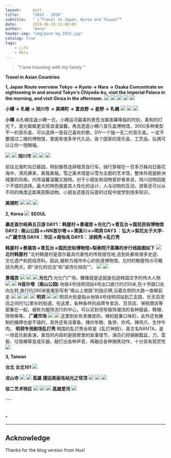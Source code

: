 ```yaml
---
layout:     post
title:      "2015 - 2016"
subtitle:   " \"Travel to Japan, Korea and Taiwan""
date:       2019-06-28 21:00:00
author:     "Anna"
header-img: "img/post-bg-2015.jpg"
catalog: true
tags:
    - Life
    - Meta
---
```


> “I love traveling with my family ”


**Travel in Asian Countries**

**1, Japan**
**Route overview**
**Tokyo → Kyoto → Nara → Osaka**
**Concentrate on sightseeing in and around Tokyo's Chiyoda-ku, visit the Imperial Palace in the morning, and visit Ginza in the afternoon.**
![](/img/jp/9.png)
![](/img/jp/10.png)
![](/img/jp/11.png)
![](/img/jp/12.png)
![](/img/jp/13.png)

**小樽 → 札幌 → 旭川市 → 美瑛町 → 富良野 → 星野 → 札幌**
![](/img/jp/1.png)
![](/img/ca/2.png)
![](/img/ca/42.png)

**小樽**
从札幌往返小樽一日，小樽运河最美的景色当属夜幕降临的时刻，柔和的灯光下，波光粼粼更显得浪漫温馨。再去逛逛小樽八音乐盒博物馆，3000多种类型不一的音乐盒，可以选择一首自己喜欢的歌，DIY一个独一无二的音乐盒。一定不要错过二楼的博物馆，里面有很多年代久远、各个国家的音乐盒、工艺品、玩偶可以让你一饱眼福。

![](/img/jp/1.png)
![](/img/jp/2.png)
**旭川市**
![](/img/jp/3.png)
![](/img/jp/4.png)
![](/img/jp/5.png)

前往北竜町向日葵园，特别推荐选择租赁自行车，骑行穿梭在一百多万株向日葵花海中，清风拂来，美哉美哉。雪之美术馆是以雪为主题的艺术馆，整体外观是欧洲城堡的风格，内饰温馨温馨又独特。对于小朋友和动物爱好者来说，旭川动物园是个不错的选择。最大的特色就是其人性化的设计，人与动物的互动，游客还可以从不同的角度近距离观察动物。小朋友还能在玩耍的过程中就学到很多知识。

**美瑛町**
![](/img/jp/6.png)
![](/img/jp/7.png)
![](/img/jp/8.png)



**2, Korea**
![](/img/ca/43.png)
**SEOUL**

**暴走首尔经典五日游
DAY1：韩屋村->景福宫->光化门->青瓦台->国民民俗博物馆
DAY2 : 南山公园->>NN首尔塔->>清溪川->>明洞
DAY3 ：弘大->梨花女子大学->广藏市场
DAY4：市区->南怡岛
DAY5： 涂鸦秀->乱打秀**


**韩屋村->景福宫->青瓦台->国民民俗博物馆>梨泰院汗蒸幕的步行线路图如下**
![](/img/jp/14.png)
**北村韩屋村**
“北村韩屋村是首尔最具代表性的传统居住地,且到处都有很多史迹、文化遗产和民俗资料。因此,被称为城市中心的街道博物馆。北村的韩屋特点可概括为两点，即“进化的旧法”和“装饰化倾向””。
![](/img/jp/15.png)
![](/img/jp/16.png)

**景福宫**
![](/img/jp/17.png)
![](/img/jp/18.png)
![](/img/jp/19.png)
**光化门**
光化门广场，雕像就是这就是创造韩国文字的伟大人物
![](/img/jp/20.png)
![](/img/jp/21.png)
**N首尔塔（南山公园)**
地铁4号线明洞站4号出口直行约200米,在十字路口处向左转,直行约280米能看到写有“南山上坡路”的指示牌,沿着左侧的大路一直朝前走
![](/img/jp/22.png)
![](/img/jp/23.png)
![](/img/jp/38.png)
![](/img/jp/24.png)
**明洞**
![](/img/jp/39.png)
![](/img/jp/25.png)
明洞大街是指从地铁4号线明洞站到乙支路、乐天百货店之间约1公里长的街道。在这里，各种各样的品牌专卖店、百货店、保税商店等密集在一起，被称为服饰流行的中心，可以买到领导服饰潮流的各种服装、鞋帽、饰物等等。
**广藏市场**
![](/img/jp/25.png)
![](/img/jp/26.png)
这里到处有卖猪皮的，辣的挺重口味的，此外还有腌制的猪蹄也是不错的，其外还有活章鱼、辣炒年糕、鱼饼、炸鸡、辣鸡爪、生拌牛肉。
**明洞专用剧场乱打秀**
韩国的乱打秀全称是《乱打神厨》，英文名NANTA，是一场音乐剧表演，表现的内容的是厨房里的故事情节，演员们将锅碗瓢盆、刀、菜板、垃圾桶等变成乐器，敲打出各种声音，再融合各种搞笑动作，十分具有观赏性
![](/img/jp/27.png)





**3, Taiwan**

**台北**
**台北101**
![](/img/jp/35.png)

**龙山寺**
![](/img/jp/37.png)
![](/img/jp/36.png)
**高雄**
**捷运美丽岛站光之穹顶**
![](/img/jp/28.png)
![](/img/jp/29.png)
![](/img/jp/30.png)

**驳二艺术特区**
![](/img/jp/31.png)
![](/img/jp/32.png)
![](/img/jp/33.png)
**高雄爱河**
![](/img/jp/34.png)

<p id = "build"></p>
---

## .


---




## Acknowledge

Thanks for the blog version from Hux!


